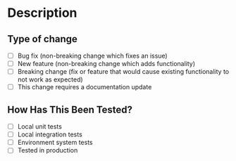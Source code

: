 # Description
<!-- Include relevant motivation and context -->

## Type of change
<!--
Delete options that are not relevant 
Change [] to [X] to leave a check-mark
-->

- [ ] Bug fix (non-breaking change which fixes an issue)
- [ ] New feature (non-breaking change which adds functionality)
- [ ] Breaking change (fix or feature that would cause existing functionality to not work as expected)
- [ ] This change requires a documentation update

## How Has This Been Tested?
<!--
Delete options that are not relevant
Include details of any tests to verify your changes 
Change [ ] to [X] to leave a check-mark
-->

- [ ] Local unit tests
- [ ] Local integration tests
- [ ] Environment system tests
- [ ] Tested in production

<!--
## Checklist

- [ ] JIRA Issue(s) ID in PR title and commits
- [ ] I have rebased my changes onto the head of the target branch before opening this PR
- [ ] My code follows the style guidelines of this project
- [ ] I have performed a self-review of my own code
- [ ] I have commented my code, particularly in hard-to-understand areas
- [ ] I have made corresponding changes to the documentation
- [ ] My changes generate no new warnings
- [ ] I have added tests that prove my fix is effective or that my feature works
- [ ] New and existing unit tests pass locally with my changes
- [ ] Any dependent changes have been merged and published in downstream modules
- [ ] Any dependencies that are required for this change are listed
- [X] All relevant items above have been checked
-->